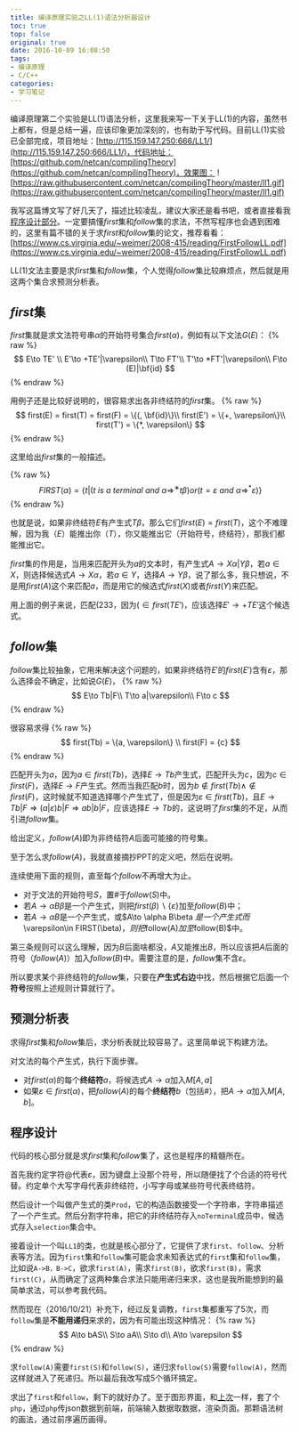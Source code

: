 ```yaml
---
title: 编译原理实验之LL(1)语法分析器设计
toc: true
top: false
original: true
date: 2016-10-09 16:08:50
tags:
- 编译原理
- C/C++
categories:
- 学习笔记
---
```


编译原理第二个实验是LL(1)语法分析，这里我来写一下关于LL(1)的内容，虽然书上都有，但是总结一遍，应该印象更加深刻的，也有助于写代码。目前LL(1)实验已全部完成，项目地址：[http://115.159.147.250:666/LL1/](http://115.159.147.250:666/LL1/)，代码地址：[https://github.com/netcan/compilingTheory](https://github.com/netcan/compilingTheory)，效果图：
![https://raw.githubusercontent.com/netcan/compilingTheory/master/ll1.gif](https://raw.githubusercontent.com/netcan/compilingTheory/master/ll1.gif)


我写这篇博文写了好几天了，描述比较凌乱，建议大家还是看书吧，或者直接看我[程序设计部分](#程序设计)。一定要搞懂$first$集和$follow$集的求法，不然写程序也会遇到困难的，这里有篇不错的关于求$first$和$follow$集的论文，推荐看看：[https://www.cs.virginia.edu/~weimer/2008-415/reading/FirstFollowLL.pdf](https://www.cs.virginia.edu/~weimer/2008-415/reading/FirstFollowLL.pdf)

LL(1)文法主要是求$first$集和$follow$集，个人觉得$follow$集比较麻烦点，然后就是用这两个集合求预测分析表。

## $first$集
$first$集就是求文法符号串$\alpha$的开始符号集合$first(\alpha)$，例如有以下文法$G(E)$：
{% raw %}
$$ 
E\to TE' \\
E'\to +TE'|\varepsilon\\
T\to FT'\\
T'\to *FT'|\varepsilon\\
F\to (E)|\bf{id}
$$
{% endraw %}

用例子还是比较好说明的，很容易求出各非终结符的$first$集。
{% raw %}
$$
first(E) = first(T) = first(F) = \{(, \bf{id}\}\\
first(E') = \{+, \varepsilon\}\\
first(T') = \{*, \varepsilon\}
$$
{% endraw %}

这里给出$first$集的一般描述。

{% raw %}
$$
FIRST(\alpha) =\{t|(t\ is\ a\ terminal\ and\ \alpha\Rightarrow^∗ t\beta)or(t=\varepsilon\ and\ \alpha \Rightarrow^* \varepsilon)\}
$$
{% endraw %}

也就是说，如果非终结符$E$有产生式$T\beta$，那么它们$first(E)=first(T)$，这个不难理解，因为我（$E$）能推出你（$T$），你又能推出它（开始符号，终结符），那我们都能推出它。

$first$集的作用是，当用来匹配开头为$a$的文本时，有产生式$A\to X\alpha|Y\beta$，若$a\in X$，则选择候选式$A\to X\alpha$，若$a\in Y$，选择$A\to Y\beta$，说了那么多，我只想说，不是用$first(A)$这个来匹配$a$，而是用它的候选式$first(X)$或者$first(Y)$来匹配。

用上面的例子来说，匹配$(233$，因为$(\in first(TE')$，应该选择$E'\to +TE'$这个候选式。

## $follow$集
$follow$集比较抽象，它用来解决这个问题的，如果非终结符$E'$的$first(E')$含有$\varepsilon$，那么选择会不确定，比如说$G(E)$，
{% raw %}
$$
E\to Tb|F\\
T\to a|\varepsilon\\
F\to c
$$
{% endraw %}

很容易求得
{% raw %}
$$
first(Tb) = \{a, \varepsilon\} \\
first(F) = {c}
$$
{% endraw %}

匹配开头为$a$，因为$a\in first(Tb)$，选择$E\to Tb$产生式，匹配开头为$c$，因为$c\in first(F)$，选择$E\to F$产生式。然而当我匹配$b$时，因为$b\not \in first(Tb)\land \not \in first(F)$，这时候就不知道选择哪个产生式了，但是因为$\varepsilon\in first(Tb)$，且$E\to Tb|F\Rightarrow (a|\varepsilon)b|F\Rightarrow ab|b|F$，应该选择$E\to Tb$的，这说明了$first$集的不足，从而引进$follow$集。

给出定义，$follow(A)$即为非终结符$A$后面可能接的符号集。

至于怎么求$follow(A)$，我就直接摘抄PPT的定义吧，然后在说明。

连续使用下面的规则，直至每个$follow$不再增大为止。
* 对于文法的开始符号$S$，置#于$follow(S)$中。
* 若$A\to \alpha B\beta$是一个产生式，则把$first(\beta)\backslash \{\varepsilon \}$加至$follow(B)$中；
* 若$A\to \alpha B$是一个产生式，或$A\to \alpha B\beta $是一个产生式而$\varepsilon\in FIRST(\beta)$，则把$follow(A)$加至$follow(B)$中。 

第三条规则可以这么理解，因为$B$后面啥都没，$A$又能推出$B$，所以应该把$A$后面的符号（$follow(A)$）加入$follow(B)$中。需要注意的是，$follow$集不含$\varepsilon$。

所以要求某个非终结符的$follow$集，只要在**产生式右边**中找，然后根据它后面一个**符号**按照上述规则计算就行了。

## 预测分析表
求得$first$集和$follow$集后，求分析表就比较容易了。这里简单说下构建方法。

对文法的每个产生式，执行下面步骤。

* 对$first(\alpha)$的每个**终结符**$a$，将候选式$A\to \alpha$加入$M[A, a]$
* 如果$\varepsilon\in first(\alpha)$，把$follow(A)$的每个**终结符**$b$（包括#），把$A\to \alpha$加入$M[A, b]$。

## 程序设计
代码的核心部分就是求$first$集和$follow$集了，这也是程序的精髓所在。

首先我约定字符@代表$\varepsilon$，因为键盘上没那个符号，所以随便找了个合适的符号代替。约定单个大写字母代表非终结符，小写字母或某些符号代表终结符。

然后设计一个叫做产生式的类`Prod`，它的构造函数接受一个字符串，字符串描述了一个产生式。然后分割字符串，把它的非终结符存入`noTerminal`成员中，候选式存入`selection`集合中。

接着设计一个叫`LL1`的类，也就是核心部分了，它提供了求`first`、`follow`、分析表等方法。因为`first`集和`follow`集可能会求未知表达式的`first`集和`follow`集，比如说`A->B，B->C`，欲求`first(A)`，需求`first(B)`，欲求`first(B)`，需求`first(C)`，从而确定了这两种集合求法只能用递归来求，这也是我所能想到的最简单求法，可以参考我代码。

然而现在（2016/10/21）补充下，经过反复调教，`first`集都重写了5次，而`follow`集是**不能用递归**来求的，因为有可能出现这种情况：
{% raw %}
$$
A\to bAS\\
S\to aA\\
S\to d\\
A\to \varepsilon
$$
{% endraw %}

求`follow(A)`需要`first(S)`和`follow(S)`，递归求`follow(S)`需要`follow(A)`，然而这样就进入了死递归。所以最后我改写成5个循环搞定。


求出了`first`和`follow`，剩下的就好办了。至于图形界面，和[上次](/2016/10/07/编译原理之词法分析器设计/)一样，套了个`php`，通过`php`传json数据到前端，前端输入数据取数据，渲染页面。那颗语法树的画法，通过前序遍历画得。

